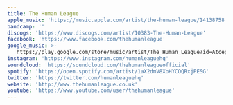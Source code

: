 ```yaml
---
title: The Human League
apple_music: 'https://music.apple.com/artist/the-human-league/14138758'
bandcamp: ''
discogs: 'https://www.discogs.com/artist/10383-The-Human-League'
facebook: 'https://www.facebook.com/thehumanleague'
google_music: >-
   https://play.google.com/store/music/artist/The_Human_League?id=Atceppkudtwo66plj7zabytu3ti
instagram: 'https://www.instagram.com/humanleaguehq'
soundcloud: 'https://soundcloud.com/thehumanleagueofficial'
spotify: 'https://open.spotify.com/artist/1aX2dmV8XoHYCOQRxjPESG'
twitter: 'https://twitter.com/humanleaguehq'
website: 'http://www.thehumanleague.co.uk'
youtube: 'https://www.youtube.com/user/thehumanleague'
---
```

